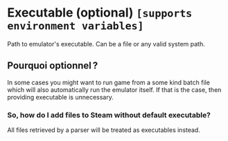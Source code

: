 # Executable (optional) `[supports environment variables]`

Path to emulator's executable. Can be a file or any valid system path.

## Pourquoi optionnel ?

In some cases you might want to run game from a some kind batch file which will also automatically run the emulator itself. If that is the case, then providing executable is unnecessary.

### So, how do I add files to Steam without default executable?

All files retrieved by a parser will be treated as executables instead.
